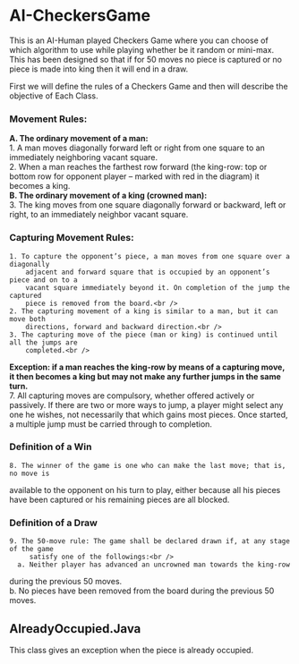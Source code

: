 # AI-CheckersGame
This is an AI-Human played Checkers Game where you can choose of which algorithm to use while playing whether be it random or mini-max.
This has been designed so that if for 50 moves no piece is captured or no piece is made into king then it will end in a draw.

First we will define the rules of a Checkers Game and then will describe the objective of Each Class.

### Movement Rules:
 **A. The ordinary movement of a man:**<br />
         1. A man moves diagonally forward left or right from one square to an immediately
           neighboring vacant square.<br />
         2. When a man reaches the farthest row forward (the king-row: top or bottom row
          for opponent player – marked with red in the diagram) it becomes a king.<br />
 **B. The ordinary movement of a king (crowned man):**<br />
    3. The king moves from one square diagonally forward or backward, left or right, to
       an immediately neighbor vacant square.<br />

### Capturing Movement Rules:
    1. To capture the opponent’s piece, a man moves from one square over a diagonally
        adjacent and forward square that is occupied by an opponent’s piece and on to a
        vacant square immediately beyond it. On completion of the jump the captured
        piece is removed from the board.<br />
    2. The capturing movement of a king is similar to a man, but it can move both
        directions, forward and backward direction.<br />
    3. The capturing move of the piece (man or king) is continued until all the jumps are
        completed.<br />
**Exception: if a man reaches the king-row by means of a capturing move, it then becomes
a king but may not make any further jumps in the same turn.**<br />
    7. All capturing moves are compulsory, whether offered actively or passively. If
        there are two or more ways to jump, a player might select any one he wishes, not
        necessarily that which gains most pieces. Once started, a multiple jump must be
        carried through to completion.<br />
        
### Definition of a Win

    8. The winner of the game is one who can make the last move; that is, no move is
available to the opponent on his turn to play, either because all his pieces have
been captured or his remaining pieces are all blocked.<br />
### Definition of a Draw

    9. The 50-move rule: The game shall be declared drawn if, at any stage of the game
         satisfy one of the followings:<br />
      a. Neither player has advanced an uncrowned man towards the king-row
during the previous 50 moves.<br />
      b. No pieces have been removed from the board during the previous 50
moves.<br />

## AlreadyOccupied.Java
This class gives an exception when the piece is already occupied.
